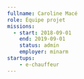 ```yaml
---
fullname: Caroline Macé
role: Équipe projet
missions:
  - start: 2018-09-01
    end: 2019-09-01
    status: admin
    employer: minarm
startups:
    - e-chauffeur
---
```

